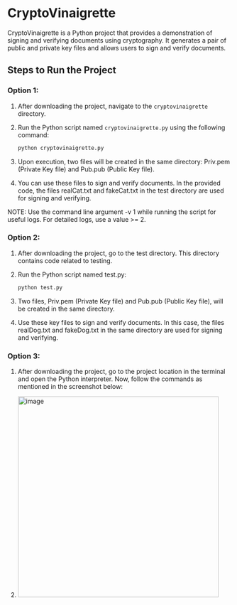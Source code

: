 # CryptoVinaigrette

CryptoVinaigrette is a Python project that provides a demonstration of signing and verifying documents using cryptography. It generates a pair of public and private key files and allows users to sign and verify documents.

## Steps to Run the Project

### Option 1:

1. After downloading the project, navigate to the `cryptovinaigrette` directory.

2. Run the Python script named `cryptovinaigrette.py` using the following command:

   ```bash
   python cryptovinaigrette.py

3. Upon execution, two files will be created in the same directory: Priv.pem (Private Key file) and Pub.pub (Public Key file).

4. You can use these files to sign and verify documents. In the provided code, the files realCat.txt and fakeCat.txt in the test directory are used for signing and verifying.

NOTE: Use the command line argument -v 1 while running the script for useful logs. For detailed logs, use a value >= 2.


### Option 2:

1. After downloading the project, go to the test directory. This directory contains code related to testing.

2. Run the Python script named test.py:

   ```bash
   python test.py

3. Two files, Priv.pem (Private Key file) and Pub.pub (Public Key file), will be created in the same directory.

4. Use these key files to sign and verify documents. In this case, the files realDog.txt and fakeDog.txt in the same directory are used for signing and verifying.


### Option 3:

1.	After downloading the project, go to the project location in the terminal and open the Python interpreter. Now, follow the commands as mentioned in the screenshot below:

2.	<img width="452" alt="image" src="https://github.com/VinDesiraju/Quantum-Safe-Digitsl-Signature-System/assets/31548669/52cf907d-116d-4a0d-91ac-c8cb685adc74">







